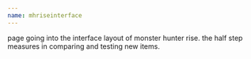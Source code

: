 ```yaml
---
name: mhriseinterface 
--- 
```


page going into the interface layout of monster hunter rise. the half step measures in comparing and testing new items. 